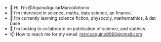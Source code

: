 - 👋 Hi, I’m @AquinoAguilarMarcoAntonio
- 👀 I’m interested in science, maths, data science, an finance.
- 🌱 I’m currently learning science fiction, physocoly, mathemathics, & dat base
- 💞️ I’m looking to collaborate on publication of science, and stathics.
- 📫 How to reach me  for my email: marcoaquino8066@gmail.com

<!---
AquinoAguilarMarcoAntonio/AquinoAguilarMarcoAntonio is a ✨ special ✨ repository because its `README.md` (this file) appears on your GitHub profile.
You can click the Preview link to take a look at your changes.
--->
